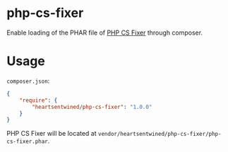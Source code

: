 # php-cs-fixer

Enable loading of the PHAR file of [PHP CS Fixer](https://github.com/fabpot/PHP-CS-Fixer) through composer.

# Usage

`composer.json`:

```json
{
    "require": {
        "heartsentwined/php-cs-fixer": "1.0.0"
    }
}
```

PHP CS Fixer will be located at `vendor/heartsentwined/php-cs-fixer/php-cs-fixer.phar`.
